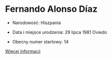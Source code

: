 # Fernando Alonso Díaz

+ Narodowość: Hiszpania

+ Data i miejsce urodzenia: 29 lipca 1981 Oviedo

+ Obecny numer startowy: 14

[Więcej informacji](https://pl.wikipedia.org/wiki/Fernando_Alonso)

